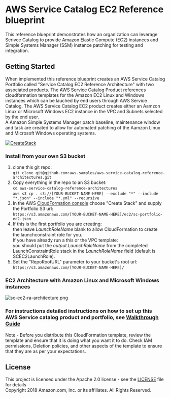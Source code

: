 # AWS Service Catalog EC2 Reference blueprint

This reference blueprint demonstrates how an organization can leverage Serivce Catalog to provide Amazon Elastic Compute (EC2) instances and Simple Systems Manager (SSM) instance patching for testing and integration.

## Getting Started

When implemented this reference blueprint creates an AWS Service Catalog Portfolio called "Service Catalog EC2 Reference Architecture" 
with two associated products.  The AWS Service Catalog Product references cloudformation templates for the Amazon EC2 Linux and 
Windows instances which can be lauched by end users through AWS Service Catalog.  The AWS Service Catalog EC2 product creates 
either an Aamzon Linux or Microsoft Windows EC2 instance in the VPC and Subnets selected by the end user.  
A Amazon Simple Systems Manager patch baseline, maintenance window and task are created to allow for automated patching of the 
Aamzon Linux and Microsoft Windows operating systems.  

[![CreateStack](https://s3.amazonaws.com/cloudformation-examples/cloudformation-launch-stack.png)](https://console.aws.amazon.com/cloudformation/home?region=us-east-1#/stacks/new?stackName=SC-RA-EC2Portfolio&templateURL=https://s3.amazonaws.com/aws-service-catalog-reference-architectures/ec2/sc-portfolio-ec2.json)  

### Install from your own S3 bucket  
1. clone this git repo:  
  ```git clone git@github.com:aws-samples/aws-service-catalog-reference-architectures.git```  
1. Copy everything in the repo to an S3 bucket:  
  ```cd aws-service-catalog-reference-architectures```  
  ```aws s3 cp . s3://[YOUR-BUCKET-NAME-HERE] --exclude "*" --include "*.json" --include "*.yml" --recursive```  
2. In the AWS [CloudFormation console](https://console.aws.amazon.com/cloudformation) choose "Create Stack" and supply the Portfolio S3 url:  
  ```https://s3.amazonaws.com/[YOUR-BUCKET-NAME-HERE]/ec2/sc-portfolio-ec2.json```  
3. If this is the first portfolio you are creating:  
 then leave _LaunchRoleName_ blank to allow CloudFormation to create the launchconstraint role for you.  
 If you have already run a this or the VPC template:  
 you should put the _output.LaunchRoleName_ from the completed LaunchConstraintRole stack in the _LaunchRoleName_ field (default is SCEC2LaunchRole).  
4. Set the "RepoRootURL" parameter to your bucket's root url:  
  ```https://s3.amazonaws.com/[YOUR-BUCKET-NAME-HERE]/```  
  

### EC2 Architecture with Amazon Linux and Microsoft Windows instances

![sc-ec2-ra-architecture.png](sc-ec2-ra-architecture.png)

### For instructions detailed instructions on how to set up this AWS Service catalog product and portfolio, see [Walkthrough Guide](sc-ec2-ra-walktrough.pdf)

Note - Before you distribute this CloudFormation template, review the template and ensure that it is doing what you want it to do. Check IAM permissions, Deletion policies, and other aspects of the template to ensure that they are as per your expectations.


## License  
This project is licensed under the Apache 2.0 license - see the [LICENSE](LICENSE) file for details  
Copyright 2018 Amazon.com, Inc. or its affiliates. All Rights Reserved.  

 
